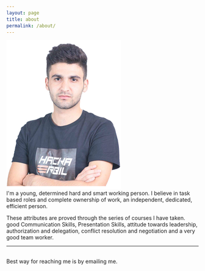 ```yaml
---
layout: page
title: about
permalink: /about/
---
```


<img class="col one right" src="https://raw.githubusercontent.com/Mabast1/blog/gh-pages/img/prof_pic.jpg">

<br/>
I'm a young, determined hard and smart working person. I believe in task based roles and complete ownership of work, an independent, dedicated, efficient person. 

These attributes are proved through the series of courses I have taken. 
good Communication Skills, Presentation Skills, attitude towards leadership, authorization and delegation, conflict resolution and negotiation and a very good team worker.
<br/>
<hr/>
<br/>
<span class="contacticon center">
	<a href="mailto:mabast.niga@yahoo.com"><i class="fa fa-envelope-square"></i></a>
	<a href="https://github.com/mabast1" target="_blank"><i class="fa fa-github-square"></i></a>
	<a href="https://www.linkedin.com/in/mabast" target="_blank"><i class="fa fa-linkedin-square"></i></a>
	<a href="https://twitter.com/MabastNiga" target="_blank"><i class="fa fa-twitter-square"></i></a>
</span>

<div class="col three caption">
	Best way for reaching me is by emailing me.
</div>

